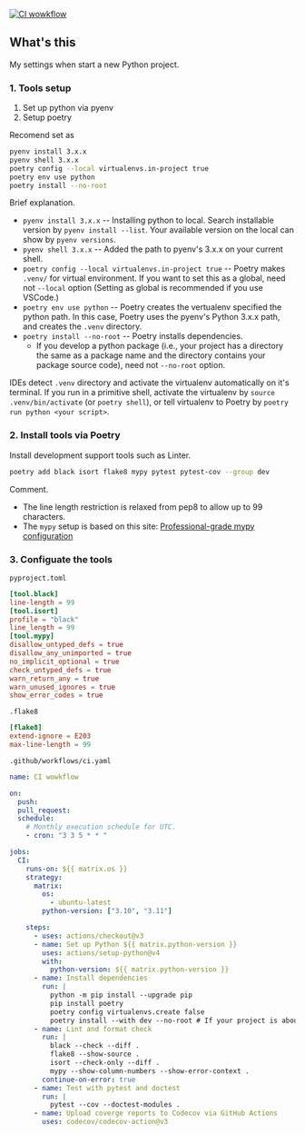 [![CI wowkflow](https://github.com/hoppiece/python-dev-settings/actions/workflows/ci.yaml/badge.svg)](https://github.com/hoppiece/python-dev-settings/actions/workflows/ci.yaml)
## What's this
My settings when start a new Python project.


### 1. Tools setup
1. Set up python via pyenv
2. Setup poetry

Recomend set as 
```bash
pyenv install 3.x.x
pyenv shell 3.x.x 
poetry config --local virtualenvs.in-project true
poetry env use python
poetry install --no-root
```
Brief explanation.
- `pyenv install 3.x.x` -- Installing python to local. Search installable version by `pyenv install --list`. Your available version on the local can show by `pyenv versions`.
- `pyenv shell 3.x.x` --  Added the path to pyenv's 3.x.x on your current shell.
- `poetry config --local virtualenvs.in-project true` --  Poetry makes `.venv/` for virtual environment. If you want to set this as a global, need not `--local` option (Setting as global is recommended if you use VSCode.)
- `poetry env use python` -- Poetry creates the vertualenv specified the python path. In this case, Poetry uses the pyenv's Python 3.x.x path, and creates the `.venv` directory.
- `poetry install --no-root` -- Poetry installs dependencies.
    - If you develop a python package (i.e., your project has a directory the same as a package name and the directory contains your package source code), need not `--no-root` option.

IDEs detect `.venv` directory and activate the virtualenv automatically on it's terminal. If you run in a primitive shell, activate the virtualenv by `source .venv/bin/activate` (or `poetry shell`), or tell virtualenv to Poetry by `poetry run python <your script>`.


### 2. Install tools via Poetry
Install development support tools such as Linter.
```bash
poetry add black isort flake8 mypy pytest pytest-cov --group dev
```
Comment.
- The line length restriction is relaxed from pep8 to allow up to 99 characters.
- The `mypy` setup is based on this site: [Professional-grade mypy configuration](https://careers.wolt.com/en/blog/tech/professional-grade-mypy-configuration)


### 3. Configuate the tools

`pyproject.toml`
```toml
[tool.black]
line-length = 99
[tool.isort]
profile = "black"
line_length = 99
[tool.mypy]
disallow_untyped_defs = true
disallow_any_unimported = true
no_implicit_optional = true
check_untyped_defs = true
warn_return_any = true
warn_unused_ignores = true
show_error_codes = true
```

`.flake8`
```toml
[flake8]
extend-ignore = E203
max-line-length = 99
```


`.github/workflows/ci.yaml`
```yaml
name: CI wowkflow

on:
  push:
  pull_request:
  schedule:
    # Monthly execution schedule for UTC.
    - cron: "3 3 5 * * "

jobs:
  CI:
    runs-on: ${{ matrix.os }}
    strategy:
      matrix:
        os:
          - ubuntu-latest
        python-version: ["3.10", "3.11"]

    steps:
      - uses: actions/checkout@v3
      - name: Set up Python ${{ matrix.python-version }}
        uses: actions/setup-python@v4
        with:
          python-version: ${{ matrix.python-version }}
      - name: Install dependencies
        run: |
          python -m pip install --upgrade pip
          pip install poetry
          poetry config virtualenvs.create false
          poetry install --with dev --no-root # If your project is about python package, you need not `--no-root` option.
      - name: Lint and format check
        run: |
          black --check --diff .
          flake8 --show-source .
          isort --check-only --diff .
          mypy --show-column-numbers --show-error-context .
        continue-on-error: true
      - name: Test with pytest and doctest
        run: |
          pytest --cov --doctest-modules .
      - name: Upload coverge reports to Codecov via GitHub Actions
        uses: codecov/codecov-action@v3

```
